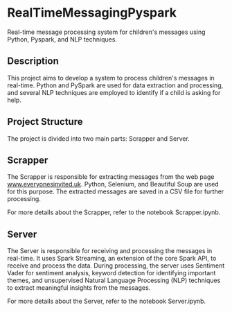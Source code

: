 # RealTimeMessagingPyspark
Real-time message processing system for children's messages using Python, Pyspark, and NLP techniques.

## Description
This project aims to develop a system to process children's messages in real-time. Python and PySpark are used for data extraction and processing, and several NLP techniques are employed to identify if a child is asking for help.

## Project Structure
The project is divided into two main parts: Scrapper and Server.

## Scrapper
The Scrapper is responsible for extracting messages from the web page www.everyonesinvited.uk. Python, Selenium, and Beautiful Soup are used for this purpose. The extracted messages are saved in a CSV file for further processing.

For more details about the Scrapper, refer to the notebook Scrapper.ipynb.

## Server
The Server is responsible for receiving and processing the messages in real-time. It uses Spark Streaming, an extension of the core Spark API, to receive and process the data. During processing, the server uses Sentiment Vader for sentiment analysis, keyword detection for identifying important themes, and unsupervised Natural Language Processing (NLP) techniques to extract meaningful insights from the messages.

For more details about the Server, refer to the notebook Server.ipynb.
